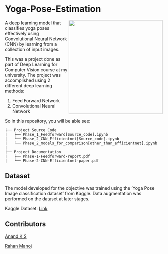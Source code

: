 # Yoga-Pose-Estimation


<img align="right" src="https://user-images.githubusercontent.com/51161902/148590966-7b7a78a0-1d0c-40e8-b804-1a5362ef2bc4.jpg" width=300 >
A deep learning model that classifies yoga poses effectively using Convolutional Neural Network (CNN) by learning from a collection of input images.

This was a project done as part of Deep Learning for Computer Vision course at my university. The project was accomplished using 2 different deep learning methods: 

1) Feed Forward Network
2) Convolutional Neural Network

So in this repository, you will be able see:
```
├── Project Source Code
|   ├── Phase_1_Feedforward[Source_code].ipynb
|   └── Phase_2_CNN_Efficientnet[Source_code].ipynb
|   └── Phase_2_models_for_comparison[other_than_efficientnet].ipynb
|   
├── Project Documentation
|   ├── Phase-1-Feedforward-report.pdf
|   └── Phase-2-CNN-Efficientnet-paper.pdf

```
## Dataset
The model developed for the objective was trained using
the ’Yoga Pose Image classification dataset’ from Kaggle.
Data augmentation was performed on the dataset at later
stages.

Kaggle Dataset: [Link](https://www.kaggle.com/shrutisaxena/yoga-pose-image-classification-dataset)

## Contributors
<a href="https://github.com/Anandks07">Anand K S</a>

<a href="https://github.com/rahanmanoj">Rahan Manoj</a>
